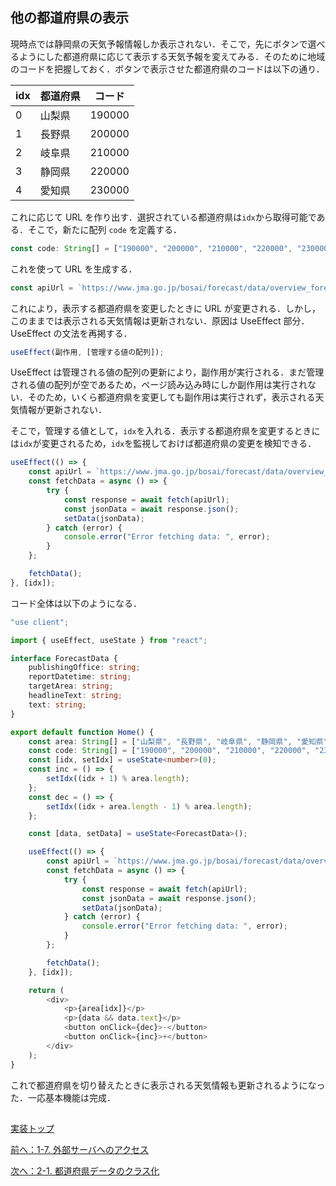 ## 他の都道府県の表示

現時点では静岡県の天気予報情報しか表示されない．そこで，先にボタンで選べるようにした都道府県に応じて表示する天気予報を変えてみる．そのために地域のコードを把握しておく．ボタンで表示させた都道府県のコードは以下の通り．

| idx | 都道府県 | コード |
| --- | -------- | ------ |
| 0   | 山梨県   | 190000 |
| 1   | 長野県   | 200000 |
| 2   | 岐阜県   | 210000 |
| 3   | 静岡県   | 220000 |
| 4   | 愛知県   | 230000 |

これに応じて URL を作り出す．選択されている都道府県は`idx`から取得可能である．そこで，新たに配列 `code` を定義する．

```TypeScript
const code: String[] = ["190000", "200000", "210000", "220000", "230000"];
```

これを使って URL を生成する．

```TypeScript
const apiUrl = `https://www.jma.go.jp/bosai/forecast/data/overview_forecast/${code[idx]}.json`;
```

これにより，表示する都道府県を変更したときに URL が変更される．しかし，このままでは表示される天気情報は更新されない．原因は UseEffect 部分．UseEffect の文法を再掲する．

```TypeScript
useEffect(副作用, [管理する値の配列]);
```

UseEffect は管理される値の配列の更新により，副作用が実行される．まだ管理される値の配列が空であるため，ページ読み込み時にしか副作用は実行されない．そのため，いくら都道府県を変更しても副作用は実行されず，表示される天気情報が更新されない．

そこで，管理する値として，`idx`を入れる．表示する都道府県を変更するときには`idx`が変更されるため，`idx`を監視しておけば都道府県の変更を検知できる．

```TypeScript
useEffect(() => {
    const apiUrl = `https://www.jma.go.jp/bosai/forecast/data/overview_forecast/${code[idx]}.json`;
    const fetchData = async () => {
        try {
            const response = await fetch(apiUrl);
            const jsonData = await response.json();
            setData(jsonData);
        } catch (error) {
            console.error("Error fetching data: ", error);
        }
    };

    fetchData();
}, [idx]);
```

コード全体は以下のようになる．

```TypeScript
"use client";

import { useEffect, useState } from "react";

interface ForecastData {
    publishingOffice: string;
    reportDatetime: string;
    targetArea: string;
    headlineText: string;
    text: string;
}

export default function Home() {
    const area: String[] = ["山梨県", "長野県", "岐阜県", "静岡県", "愛知県"];
    const code: String[] = ["190000", "200000", "210000", "220000", "230000"];
    const [idx, setIdx] = useState<number>(0);
    const inc = () => {
        setIdx((idx + 1) % area.length);
    };
    const dec = () => {
        setIdx((idx + area.length - 1) % area.length);
    };

    const [data, setData] = useState<ForecastData>();

    useEffect(() => {
        const apiUrl = `https://www.jma.go.jp/bosai/forecast/data/overview_forecast/${code[idx]}.json`;
        const fetchData = async () => {
            try {
                const response = await fetch(apiUrl);
                const jsonData = await response.json();
                setData(jsonData);
            } catch (error) {
                console.error("Error fetching data: ", error);
            }
        };

        fetchData();
    }, [idx]);

    return (
        <div>
            <p>{area[idx]}</p>
            <p>{data && data.text}</p>
            <button onClick={dec}>-</button>
            <button onClick={inc}>+</button>
        </div>
    );
}
```

これで都道府県を切り替えたときに表示される天気情報も更新されるようになった．一応基本機能は完成．

##
[実装トップ](https://github.com/Tsuyopon-1067/its-nextjs-practice/blob/main/doc/implement/0_implement.md)

[前へ：1-7. 外部サーバへのアクセス](https://github.com/Tsuyopon-1067/its-nextjs-practice/blob/main/doc/implement/1_basic/7_api.md)

[次へ：2-1. 都道府県データのクラス化](https://github.com/Tsuyopon-1067/its-nextjs-practice/blob/main/doc/implement/2_refactoring/1_class.md)